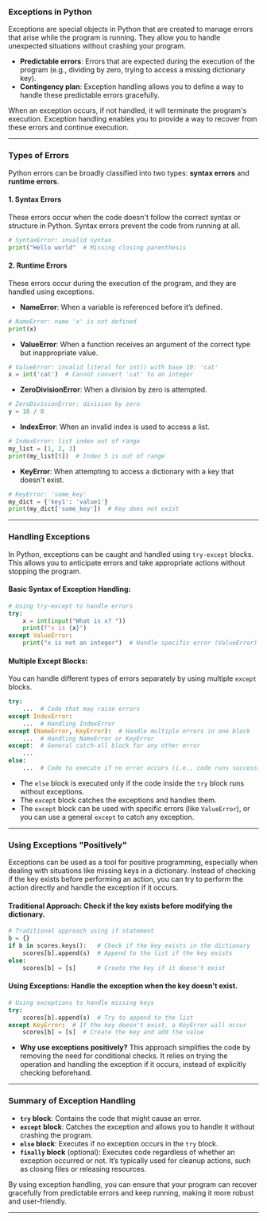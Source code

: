 

### **Exceptions in Python**

Exceptions are special objects in Python that are created to manage errors that arise while the program is running. They allow you to handle unexpected situations without crashing your program.

- **Predictable errors**: Errors that are expected during the execution of the program (e.g., dividing by zero, trying to access a missing dictionary key).
- **Contingency plan**: Exception handling allows you to define a way to handle these predictable errors gracefully.

When an exception occurs, if not handled, it will terminate the program's execution. Exception handling enables you to provide a way to recover from these errors and continue execution.

---

### **Types of Errors**

Python errors can be broadly classified into two types: **syntax errors** and **runtime errors**.

#### 1. **Syntax Errors**

These errors occur when the code doesn't follow the correct syntax or structure in Python. Syntax errors prevent the code from running at all.

```python
# SyntaxError: invalid syntax
print("Hello world"  # Missing closing parenthesis
```

#### 2. **Runtime Errors**

These errors occur during the execution of the program, and they are handled using exceptions.

- **NameError**: When a variable is referenced before it’s defined.

```python
# NameError: name 'x' is not defined
print(x)
```

- **ValueError**: When a function receives an argument of the correct type but inappropriate value.

```python
# ValueError: invalid literal for int() with base 10: 'cat'
x = int('cat')  # Cannot convert 'cat' to an integer
```

- **ZeroDivisionError**: When a division by zero is attempted.

```python
# ZeroDivisionError: division by zero
y = 10 / 0
```

- **IndexError**: When an invalid index is used to access a list.

```python
# IndexError: list index out of range
my_list = [1, 2, 3]
print(my_list[5])  # Index 5 is out of range
```

- **KeyError**: When attempting to access a dictionary with a key that doesn't exist.

```python
# KeyError: 'some_key'
my_dict = {'key1': 'value1'}
print(my_dict['some_key'])  # Key does not exist
```

---

### **Handling Exceptions**

In Python, exceptions can be caught and handled using `try-except` blocks. This allows you to anticipate errors and take appropriate actions without stopping the program.

#### **Basic Syntax of Exception Handling**:

```python
# Using try-except to handle errors
try:
    x = int(input("What is x? "))
    print(f"x is {x}")
except ValueError:
    print("x is not an integer")  # Handle specific error (ValueError)
```

#### **Multiple Except Blocks**:

You can handle different types of errors separately by using multiple `except` blocks.

```python
try:
    ...  # Code that may raise errors
except IndexError:
    ...  # Handling IndexError
except (NameError, KeyError):  # Handle multiple errors in one block
    ...  # Handling NameError or KeyError
except:  # General catch-all block for any other error
    ...
else:
    ...  # Code to execute if no error occurs (i.e., code runs successfully)
```

- The `else` block is executed only if the code inside the `try` block runs without exceptions.
- The `except` block catches the exceptions and handles them.
- The `except` block can be used with specific errors (like `ValueError`), or you can use a general `except` to catch any exception.

---

### **Using Exceptions "Positively"**

Exceptions can be used as a tool for positive programming, especially when dealing with situations like missing keys in a dictionary. Instead of checking if the key exists before performing an action, you can try to perform the action directly and handle the exception if it occurs.

#### **Traditional Approach**: Check if the key exists before modifying the dictionary.

```python
# Traditional approach using if statement
b = {}
if b in scores.keys():   # Check if the key exists in the dictionary
    scores[b].append(s)  # Append to the list if the key exists
else:
    scores[b] = [s]      # Create the key if it doesn't exist
```

#### **Using Exceptions**: Handle the exception when the key doesn't exist.

```python
# Using exceptions to handle missing keys
try:
    scores[b].append(s)  # Try to append to the list
except KeyError:  # If the key doesn't exist, a KeyError will occur
    scores[b] = [s]  # Create the key and add the value
```

- **Why use exceptions positively?** This approach simplifies the code by removing the need for conditional checks. It relies on trying the operation and handling the exception if it occurs, instead of explicitly checking beforehand.

---

### **Summary of Exception Handling**

- **`try` block**: Contains the code that might cause an error.
- **`except` block**: Catches the exception and allows you to handle it without crashing the program.
- **`else` block**: Executes if no exception occurs in the `try` block.
- **`finally` block** (optional): Executes code regardless of whether an exception occurred or not. It’s typically used for cleanup actions, such as closing files or releasing resources.

By using exception handling, you can ensure that your program can recover gracefully from predictable errors and keep running, making it more robust and user-friendly.

---

